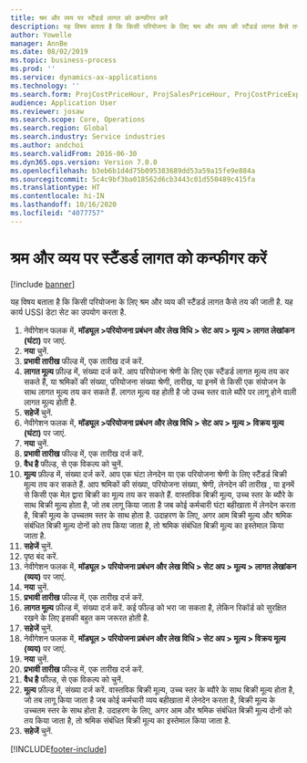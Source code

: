 ```yaml
---
title: श्रम और व्यय पर स्टैंडर्ड लागत को कन्फीगर करें
description: यह विषय बताता है कि किसी परियोजना के लिए श्रम और व्यय की स्टैंडर्ड लागत कैसे तय की जाती है.
author: Yowelle
manager: AnnBe
ms.date: 08/02/2019
ms.topic: business-process
ms.prod: ''
ms.service: dynamics-ax-applications
ms.technology: ''
ms.search.form: ProjCostPriceHour, ProjSalesPriceHour, ProjCostPriceExpense, ProjSalesPriceCost
audience: Application User
ms.reviewer: josaw
ms.search.scope: Core, Operations
ms.search.region: Global
ms.search.industry: Service industries
ms.author: andchoi
ms.search.validFrom: 2016-06-30
ms.dyn365.ops.version: Version 7.0.0
ms.openlocfilehash: b3eb6b1d4d75b095383689dd53a59a15fe9e884a
ms.sourcegitcommit: 5c4c9bf3ba018562d6cb3443c01d550489c415fa
ms.translationtype: HT
ms.contentlocale: hi-IN
ms.lasthandoff: 10/16/2020
ms.locfileid: "4077757"
---
```

# <a name="configure-standard-costs-for-labor-and-expenses"></a>श्रम और व्यय पर स्टैंडर्ड लागत को कन्फीगर करें

[!include [banner](../../includes/banner.md)]

यह विषय बताता है कि किसी परियोजना के लिए श्रम और व्यय की स्टैंडर्ड लागत कैसे तय की जाती है. यह कार्य USSI डेटा सेट का उपयोग करता है.

1. नेवीगेशन फलक में, **मॉड्यूल >परियोजना प्रबंधन और लेख विधि > सेट अप > मूल्य > लागत लेखांकन (घंटा)** पर जाएं.
2. **नया** चुनें.
3. **प्रभावी तारीख** फील्ड में, एक तारीख दर्ज करें.
4. **लागत मूल्य** फ़ील्ड में, संख्या दर्ज करें. आप परियोजना श्रेणी के लिए एक स्टैंडर्ड लागत मूल्य तय कर सकते हैं, या श्रमिकों की संख्या, परियोजना संख्या श्रेणी, तारीख, या इनमें से किसी एक संयोजन के साथ लागत मूल्य तय कर सकते हैं. लागत मूल्य वह होती है जो उच्च स्तर वाले ब्यौरे पर लागू होने वाली लागत मूल्य होती है.  
5. **सहेजें** चुनें.
6. नेवीगेशन फलक में, **मॉड्यूल >परियोजना प्रबंधन और लेख विधि > सेट अप > मूल्य > विक्रय मूल्य (घंटा)** पर जाएं.
7. **नया** चुनें.
8. **प्रभावी तारीख** फील्ड में, एक तारीख दर्ज करें.
9. **वैध है** फील्ड, से एक विकल्प को चुनें.
10. **मूल्य** फ़ील्ड में, संख्या दर्ज करें. आप एक घंटा लेनदेन या एक परियोजना श्रेणी के लिए स्टैंडर्ड बिक्री मूल्य तय कर सकते हैं. आप श्रमिकों की संख्या, परियोजना संख्या, श्रेणी, लेनदेन की तारीख , या इनमें से किसी एक मेल द्वारा बिक्री का मूल्य तय कर सकते हैं. वास्तविक बिक्री मूल्य, उच्च स्तर के ब्यौरे के साथ बिक्री मूल्य होता है, जो तब लागू किया जाता है जब कोई कर्मचारी घंटा बहीखाता में लेनदेन करता है, बिक्री मूल्य के उच्चतम स्तर के साथ होता है. उदाहरण के लिए, अगर आम बिक्री मूल्य और श्रमिक संबंधित बिक्री मूल्य दोनों को तय किया जाता है, तो श्रमिक संबंधित बिक्री मूल्य का इस्तेमाल किया जाता है.  
11. **सहेजें** चुनें.
12. पृष्ठ बंद करें.
13. नेवीगेशन फलक में, **मॉड्यूल > परियोजना प्रबंधन और लेख विधि > सेट अप > मूल्य > लागत लेखांकन (व्यय)** पर जाएं.
14. **नया** चुनें.
15. **प्रभावी तारीख** फील्ड में, एक तारीख दर्ज करें.
16. **लागत मूल्य** फ़ील्ड में, संख्या दर्ज करें. कई फील्ड को भरा जा सकता है, लेकिन रिकॉर्ड को सुरक्षित रखने के लिए इसकी बहुत कम जरूरत होती है.  
17. **सहेजें** चुनें.
18. नेवीगेशन फलक में, **मॉड्यूल > परियोजना प्रबंधन और लेख विधि > सेट अप > मूल्य > विक्रय मूल्य (व्यय)** पर जाएं.
19. **नया** चुनें.
20. **प्रभावी तारीख** फील्ड में, एक तारीख दर्ज करें.
21. **वैध है** फील्ड, से एक विकल्प को चुनें.
22. **मूल्य** फ़ील्ड में, संख्या दर्ज करें. वास्तविक बिक्री मूल्य, उच्च स्तर के ब्यौरे के साथ बिक्री मूल्य होता है, जो तब लागू किया जाता है जब कोई कर्मचारी व्यय बहीखाता में लेनदेन करता है, बिक्री मूल्य के उच्चतम स्तर के साथ होता है. उदाहरण के लिए, अगर आम और श्रमिक संबंधित बिक्री मूल्य दोनों को तय किया जाता है, तो श्रमिक संबंधित बिक्री मूल्य का इस्तेमाल किया जाता है.  
23. **सहेजें** चुनें.



[!INCLUDE[footer-include](../../includes/footer-banner.md)]